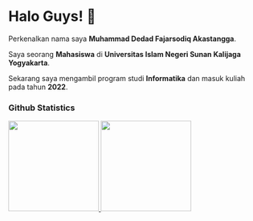 # Halo Guys! 👋

Perkenalkan nama saya **Muhammad Dedad Fajarsodiq Akastangga**.<br>

Saya seorang **Mahasiswa** di **Universitas Islam Negeri Sunan Kalijaga Yogyakarta**.<br>

Sekarang saya mengambil program studi **Informatika** dan masuk kuliah pada tahun **2022**.<br>

### Github Statistics
<p align="left">
<a href="https://github.com/VictoriaEstara">
  <img height="180em" src="https://github-readme-stats-eight-theta.vercel.app/api?username=penuliscode&show_icons=true&theme=algolia&include_all_commits=true&count_private=true"/>
  <img height="180em" src="https://github-readme-stats-eight-theta.vercel.app/api/top-langs/?username=penuliscode&layout=compact&theme=algolia"/>
</a>
</p>
<!--
**VictoriaEstara/victoriaestara** is a ✨ _special_ ✨ repository because its `README.md` (this file) appears on your GitHub profile.

Here are some ideas to get you started:

- 🔭 I’m currently working on ...
- 🌱 I’m currently learning ...
- 👯 I’m looking to collaborate on ...
- 🤔 I’m looking for help with ...
- 💬 Ask me about ...
- 📫 How to reach me: ...
- 😄 Pronouns: ...
- ⚡ Fun fact: ...
-->
